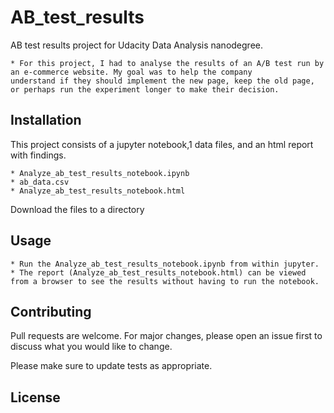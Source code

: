 # AB_test_results
AB test results project for Udacity Data Analysis nanodegree.

    * For this project, I had to analyse the results of an A/B test run by an e-commerce website. My goal was to help the company 
    understand if they should implement the new page, keep the old page, or perhaps run the experiment longer to make their decision.


## Installation

  This project consists of a jupyter notebook,1 data files, and an html report with findings.

    * Analyze_ab_test_results_notebook.ipynb
    * ab_data.csv
    * Analyze_ab_test_results_notebook.html

Download the files to a directory

## Usage

    * Run the Analyze_ab_test_results_notebook.ipynb from within jupyter. 
    * The report (Analyze_ab_test_results_notebook.html) can be viewed from a browser to see the results without having to run the notebook.

## Contributing
Pull requests are welcome. For major changes, please open an issue first to discuss what you would like to change.

Please make sure to update tests as appropriate.

## License
